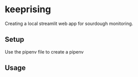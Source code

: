 # keeprising

Creating a local streamlit web app for sourdough monitoring. 

## Setup
Use the pipenv file to create a pipenv

## Usage

